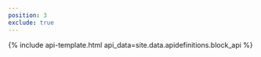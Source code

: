```yaml
---
position: 3
exclude: true
---
```


{% include api-template.html api_data=site.data.apidefinitions.block_api %}
